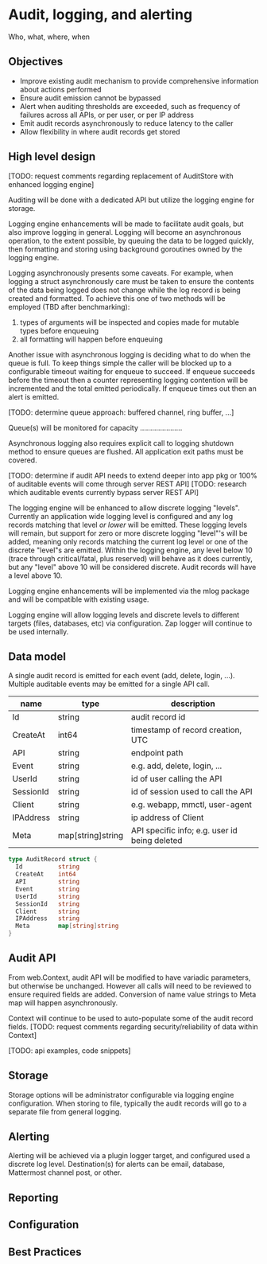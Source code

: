 # Audit, logging, and alerting

Who, what, where, when

## Objectives

* Improve existing audit mechanism to provide comprehensive information about actions performed
* Ensure audit emission cannot be bypassed
* Alert when auditing thresholds are exceeded, such as frequency of failures across all APIs, or per user, or per IP address
* Emit audit records asynchronously to reduce latency to the caller
* Allow flexibility in where audit records get stored

## High level design

[TODO: request comments regarding replacement of AuditStore with enhanced logging engine]

Auditing will be done with a dedicated API but utilize the logging engine for storage.

Logging engine enhancements will be made to facilitate audit goals, but also improve logging in general. Logging will become an asynchronous operation, to the extent possible, by queuing the data to be logged quickly, then formatting and storing using background goroutines owned by the logging engine.

Logging asynchronously presents some caveats. For example, when logging a struct asynchronously care must be taken to ensure the contents of the data being logged does not change while the log record is being created and formatted. To achieve this one of two methods will be employed (TBD after benchmarking):

1. types of arguments will be inspected and copies made for mutable types before enqueuing
2. all formatting will happen before enqueuing

Another issue with asynchronous logging is deciding what to do when the queue is full. To keep things simple the caller will be blocked up to a configurable timeout waiting for enqueue to succeed. If enqueue succeeds before the timeout then a counter representing logging contention will be incremented and the total emitted periodically. If enqueue times out then an alert is emitted. 

[TODO: determine queue approach: buffered channel, ring buffer, ...]

Queue(s) will be monitored for capacity .....................

Asynchronous logging also requires explicit call to logging shutdown method to ensure queues are flushed. All application exit paths must be covered.

[TODO: determine if audit API needs to extend deeper into app pkg or 100% of auditable events will come through server REST API]
[TODO: research which auditable events currently bypass server REST API]

The logging engine will be enhanced to allow discrete logging "levels". Currently an application wide logging level is configured and any log records matching that level *or lower* will be emitted. These logging levels will remain, but support for zero or more discrete logging "level"'s will be added, meaning only records matching the current log level or one of the discrete "level"s are emitted. Within the logging engine, any level below 10 (trace through critical/fatal, plus reserved) will behave as it does currently, but any "level" above 10 will be considered discrete. Audit records will have a level above 10.

Logging engine enhancements will be implemented via the mlog package and will be compatible with existing usage.

Logging engine will allow logging levels and discrete levels to different targets (files, databases, etc) via configuration. Zap logger will continue to be used internally.

## Data model

A single audit record is emitted for each event (add, delete, login, ...). Multiple auditable events may be emitted for a single API call.

| name       | type              | description     |
| ---------- | ----------------- | -----------     |
| Id         | string            | audit record id |
| CreateAt   | int64             | timestamp of record creation, UTC |
| API        | string            | endpoint path |
| Event      | string            | e.g. add, delete, login, ... |
| UserId     | string            | id of user calling the API |
| SessionId  | string            | id of session used to call the API |
| Client     | string            | e.g. webapp, mmctl, user-agent |
| IPAddress  | string            | ip address of Client |
| Meta       | map[string]string | API specific info; e.g. user id being deleted |

```go
type AuditRecord struct {
  Id          string
  CreateAt    int64
  API         string
  Event       string
  UserId      string
  SessionId   string
  Client      string
  IPAddress   string
  Meta        map[string]string
}
```

## Audit API

From web.Context, audit API will be modified to have variadic parameters, but otherwise be unchanged. However all calls will need to be reviewed to ensure required fields are added. Conversion of name value strings to Meta map will happen asynchronously.

Context will continue to be used to auto-populate some of the audit record fields.
[TODO: request comments regarding security/reliability of data within Context]

[TODO: api examples, code snippets]

## Storage

Storage options will be administrator configurable via logging engine configuration. When storing to file, typically the audit records will go to a separate file from general logging.

## Alerting

Alerting will be achieved via a plugin logger target, and configured used a discrete log level. Destination(s) for alerts can be email, database, Mattermost channel post, or other.

## Reporting

## Configuration

## Best Practices
